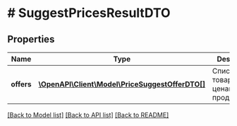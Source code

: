 # # SuggestPricesResultDTO

## Properties

Name | Type | Description | Notes
------------ | ------------- | ------------- | -------------
**offers** | [**\OpenAPI\Client\Model\PriceSuggestOfferDTO[]**](PriceSuggestOfferDTO.md) | Список товаров с ценами для продвижения. | [optional]

[[Back to Model list]](../../README.md#models) [[Back to API list]](../../README.md#endpoints) [[Back to README]](../../README.md)
